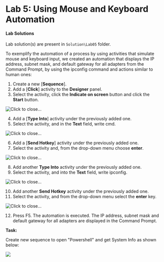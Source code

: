 
Lab 5: Using Mouse and Keyboard Automation
===========================================


#### Lab Solutions
Lab solution(s) are present in `Solution\Lab05` folder.

To exemplify the automation of a process by using activities that
simulate mouse and keyboard input, we created an automation that
displays the IP address, subnet mask, and default gateway for all
adapters from the Command Prompt, by using the ipconfig command and
actions similar to human ones:

1.  Create a new
    [**Sequence**].
2.  Add a [**Click**] activity
    to the **Designer** panel.
3.  Select the activity, click the **Indicate on screen** button and
    click the **Start** button.

![](./images/671615e-second_send_hotkey.png "Click to close...")

4.  Add a [**Type Into**]
    activity under the previously added one.
5.  Select the activity, and in the **Text** field, write
    cmd.

![](./images/4f2d5bd-first_type_into.png "Click to close...")

6.  Add a [**Send  Hotkey**] activity
    under the previously added one.
7.  Select the activity and, from the drop-down menu choose **enter**.

![](./images/2bcf595-first_send_hotkey.png "Click to close...")

8.  Add another **Type Into** activity under the previously added one.
9.  Select the activity, and into the **Text** field, write ipconfig.

![](./images/c3b0a83-second_type_into.png "Click to close...")

10. Add another **Send Hotkey** activity under the previously added one.
11. Select the activity, and from the drop-down menu select the
    **enter** key.

![](./images/059256a-second_send_hotkey.png "Click to close...")

12. Press F5. The automation is executed. The IP address, subnet mask
    and default gateway for all adapters are displayed in the Command
    Prompt.


**Task:**

Create new sequence to open "Powershell" and get System Info as shown below:

![](./images/info.png)
